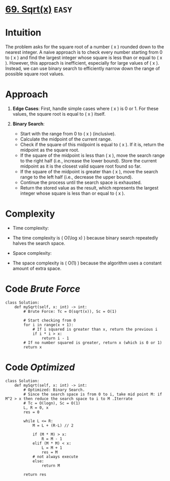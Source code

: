 # [69. Sqrt(x)](https://leetcode.com/problems/sqrtx/description/) `EASY`
# Intuition
<!-- Describe your first thoughts on how to solve this problem. -->
The problem asks for the square root of a number \( x \) rounded down to the nearest integer. A naive approach is to check every number starting from 0 to \( x \) and find the largest integer whose square is less than or equal to \( x \). However, this approach is inefficient, especially for large values of \( x \). Instead, we can use binary search to efficiently narrow down the range of possible square root values.

# Approach
<!-- Describe your approach to solving the problem. -->
1. **Edge Cases**: First, handle simple cases where \( x \) is 0 or 1. For these values, the square root is equal to \( x \) itself.

2. **Binary Search**:
   - Start with the range from 0 to \( x \) (inclusive).
   - Calculate the midpoint of the current range.
   - Check if the square of this midpoint is equal to \( x \). If it is, return the midpoint as the square root.
   - If the square of the midpoint is less than \( x \), move the search range to the right half (i.e., increase the lower bound). Store the current midpoint as it is the closest valid square root found so far.
   - If the square of the midpoint is greater than \( x \), move the search range to the left half (i.e., decrease the upper bound).
   - Continue the process until the search space is exhausted.
   - Return the stored value as the result, which represents the largest integer whose square is less than or equal to \( x \).

# Complexity
- Time complexity:
<!-- Add your time complexity here, e.g. $$O(n)$$ -->
  - The time complexity is \( O(\log x) \) because binary search repeatedly halves the search space.

- Space complexity:
<!-- Add your space complexity here, e.g. $$O(n)$$ -->
  - The space complexity is \( O(1) \) because the algorithm uses a constant amount of extra space.

# Code _Brute Force_
```python3 []
class Solution:
    def mySqrt(self, x: int) -> int:
        # Brute Force: Tc = O(sqrt(x)), Sc = O(1)

        # Start checking from 0
        for i in range(x + 1):
            # If i squared is greater than x, return the previous i
            if i * i > x:
                return i - 1
        # If no number squared is greater, return x (which is 0 or 1)
        return x      
```
# Code _Optimized_
```python3 []
class Solution:
    def mySqrt(self, x: int) -> int:
        # Optimized: Binary Search. 
        # Since the search space is from 0 to i, take mid point M: if M^2 > x then reduce the search space to i to M .Iterrate
        # Tc = O(logn), Sc = O(1)
        L, R = 0, x 
        res = 0

        while L <= R:
            M = L + (R-L) // 2
            
            if (M * M) > x:
                R = M - 1
            elif (M * M) < x:
                L = M + 1
                res = M
            # not always execute    
            else:
                return M
 
        return res        
```
